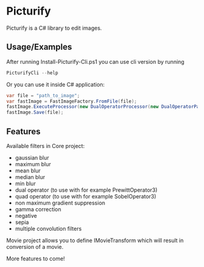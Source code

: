 # Picturify

Picturify is a C# library to edit images.


## Usage/Examples

After running Install-Picturify-Cli.ps1 you can use cli version by running
```powershell
PicturifyCli --help
```

Or you can use it inside C# application:

```cs
var file = "path_to_image";
var fastImage = FastImageFactory.FromFile(file);
fastImage.ExecuteProcessor(new DualOperatorProcessor(new DualOperatorParams(ChannelSelector.RGB, new SobelOperator5(), OperatorBeforeNormalizationFunc.Log)));
fastImage.Save(file);
```
## Features
Available filters in Core project:
- gaussian blur
- maximum blur
- mean blur
- median blur
- min blur
- dual operator (to use with for example PrewittOperator3)
- quad operator (to use with for example SobelOperator3)
- non maximum gradient suppression
- gamma correction
- negative
- sepia
- multiple convolution filters

Movie project allows you to define IMovieTransform which will result in conversion of a movie.

More features to come!
